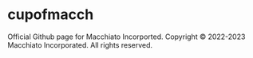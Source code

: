# cupofmacch
Official Github page for Macchiato Incorported.
Copyright ©️ 2022-2023 Macchiato Incorporated.
All rights reserved. 
